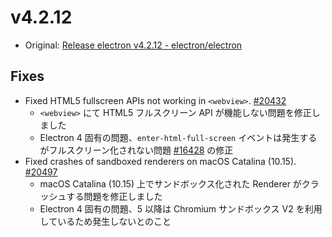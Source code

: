 # v4.2.12

- Original: [Release electron v4.2.12 - electron/electron](https://github.com/electron/electron/releases/tag/v4.2.12)

## Fixes

- Fixed HTML5 fullscreen APIs not working in `<webview>`. [#20432](https://github.com/electron/electron/pull/20432)
  - `<webview>` にて HTML5 フルスクリーン API が機能しない問題を修正しました
  - Electron 4 固有の問題、`enter-html-full-screen` イベントは発生するがフルスクリーン化されない問題 [#16428](https://github.com/electron/electron/issues/16428) の修正
- Fixed crashes of sandboxed renderers on macOS Catalina (10.15). [#20497](https://github.com/electron/electron/pull/20497)
  - macOS Catalina (10.15) 上でサンドボックス化された Renderer がクラッシュする問題を修正しました
  - Electron 4 固有の問題、5 以降は Chromium サンドボックス V2 を利用しているため発生しないとのこと
